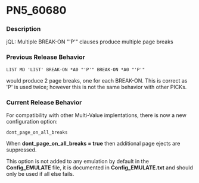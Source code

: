 # PN5_60680

<PageHeader />

### Description

jQL: Multiple BREAK-ON "'P'" clauses produce multiple page breaks



### Previous Release Behavior

```
LIST MD 'LIST' BREAK-ON *A0 "'P'" BREAK-ON *A0 "'P'" 
```

would produce 2 page breaks, one for each BREAK-ON. This is correct as 'P' is used twice; however this is not the same behavior with other PICKs.



### Current Release Behavior

For compatibility with other Multi-Value implentations, there is now a new configuration option:

```
dont_page_on_all_breaks
```

When **dont\_page\_on\_all\_breaks = true** then additional page ejects are suppressed.

This option is not added to any emulation by default in the **Config\_EMULATE** file, it is documented in **Config\_EMULATE.txt** and should only be used if all else fails.

  
<PageFooter />
